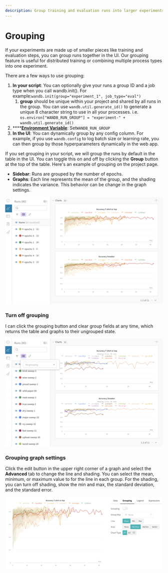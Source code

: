 ```yaml
---
description: Group training and evaluation runs into larger experiments
---
```


# Grouping

If your experiments are made up of smaller pieces like training and evaluation steps, you can group runs together in the UI. Our grouping feature is useful for distributed training or combining multiple process types into one experiment.

There are a few ways to use grouping:

1. **In your script**: You can optionally give your runs a group ID and a job type when you call wandb.init\(\). For example:`wandb.init(group="experiment_1", job_type="eval")`
   1. **group** should be unique within your project and shared by all runs in the group.  You can use `wandb.util.generate_id()` to generate a unique 8 character string to use in all your processes.  i.e. `os.environ["WANDB_RUN_GROUP"] = "experiment-" + wandb.util.generate_id()`
2. \*\*\*\*[**Environment Variable**](../environment-variables.md): Set`WANDB_RUN_GROUP`
3. **In the UI**: You can dynamically group by any config column. For example, if you use `wandb.config` to log batch size or learning rate, you can then group by those hyperparameters dynamically in the web app. 

If you set grouping in your script, we will group the runs by default in the table in the UI. You can toggle this on and off by clicking the **Group** button at the top of the table. Here's an example of grouping on the project page.

* **Sidebar**: Runs are grouped by the number of epochs.
* **Graphs**: Each line represents the mean of the group, and the shading indicates the variance. This behavior can be change in the graph settings.

![](../../.gitbook/assets/demo-grouping.png)

### Turn off grouping

I can click the grouping button and clear group fields at any time, which returns the table and graphs to their ungrouped state.

![](../../.gitbook/assets/demo-no-grouping.png)

### Grouping graph settings

Click the edit button in the upper right corner of a graph and select the **Advanced** tab to change the line and shading. You can select the mean, minimum, or maximum value to for the line in each group. For the shading, you can turn off shading, show the min and max, the standard deviation, and the standard error.

![](../../.gitbook/assets/demo-grouping-settings.png)

